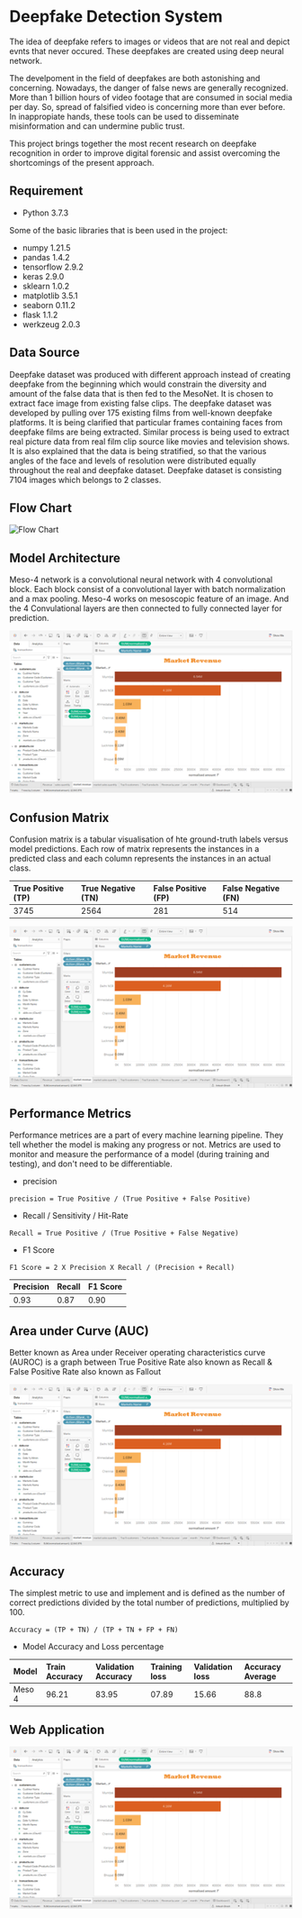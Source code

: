 # Deepfake Detection System

The idea of deepfake refers to images or videos that are not real and depict evnts that never occured. These deepfakes are created using deep neural network. 

The develpoment in the field of deepfakes are both astonishing and concerning. Nowadays, the danger of false news are generally recognized. More than 1 billion hours of video footage that are consumed in social media per day. So, spread of falsified video is concerning more than ever before. In inappropiate hands, these tools can be used to disseminate misinformation and can undermine public trust.   

This project brings together the most recent research on deepfake recognition in order to improve digital forensic and assist overcoming the shortcomings of the present approach. 


## Requirement

- Python 3.7.3

Some of the basic libraries that is been used in the project: 
- numpy 1.21.5 
- pandas 1.4.2
- tensorflow 2.9.2
- keras 2.9.0
- sklearn 1.0.2
- matplotlib 3.5.1
- seaborn 0.11.2
- flask 1.1.2
- werkzeug 2.0.3

## Data Source

Deepfake dataset was produced with different approach instead of creating deepfake from the beginning which would constrain the diversity and amount of the false data that is then fed to the MesoNet. It is chosen to extract face image from existing false clips. The deepfake dataset was developed by pulling over 175 existing films from well-known deepfake platforms. It is being clarified that particular frames containing faces from deepfake films are being extracted. Similar process is being used to extract real picture data from real film clip source like movies and television shows. It is also explained that the data is being stratified, so that the various angles of the face and levels of resolution were distributed equally throughout the real and deepfake dataset. Deepfake dataset is consisting 7104 images which belongs to 2 classes.
## Flow Chart

![Flow Chart](https://github.com/DragnaRR/Deepfake-Detection-System/assets/95096810/c71bcd3c-c122-43af-8f97-f6858111725f)

## Model Architecture

Meso-4 network is a convolutional neural network with 4 convolutional block. Each block consist of a convolutional layer with batch normalization and a max pooling. Meso-4 works on mesoscopic feature of an image. And the 4 Convulational layers are then connected to fully connected layer for prediction.

![Meso-4](https://github.com/DragnaRR/sales-insight/blob/main/screenshots/Market_revenue.PNG)

## Confusion Matrix

Confusion matrix is a tabular visualisation of hte ground-truth labels versus model predictions. Each row of matrix represents the instances in a predicted class and each column represents the instances in an actual class. 

| True Positive (TP) | True Negative (TN) | False Positive (FP) | False Negative (FN) |
| :-------- | :-------- | :-------- | :-------- |
| 3745 | 2564 | 281 | 514 |

![market revenue](https://github.com/DragnaRR/sales-insight/blob/main/screenshots/Market_revenue.PNG)

## Performance Metrics

Performance metrices are a part of every machine learning pipeline. They tell whether the model is making any progress or not.  Metrics are used to monitor and measure the performance of a model (during training and testing), and don't need to be differentiable. 

- precision

```
precision = True Positive / (True Positive + False Positive)

```

- Recall / Sensitivity / Hit-Rate

```
Recall = True Positive / (True Positive + False Negative)

```

- F1 Score

```
F1 Score = 2 X Precision X Recall / (Precision + Recall)

```
| Precision | Recall | F1 Score |
| :-------- | :-------- | :-------- |
| 0.93 | 0.87 | 0.90 |

## Area under Curve (AUC)

Better known as Area under Receiver operating characteristics curve (AUROC) is a graph between True Positive Rate also known as Recall & False Positive Rate also known as Fallout

![AUC](https://github.com/DragnaRR/sales-insight/blob/main/screenshots/Market_revenue.PNG)

## Accuracy

The simplest metric to use and implement and is defined as the number of correct predictions divided by the total number of predictions, multiplied by 100.

```
Accuracy = (TP + TN) / (TP + TN + FP + FN)

```

- Model Accuracy and Loss percentage

| Model | Train Accuracy | Validation Accuracy | Training loss | Validation loss | Accuracy Average |
| :-------- | :-------- | :-------- | :-------- | :-------- | :-------- |
| Meso 4 | 96.21 | 83.95 | 07.89 | 15.66 | 88.8 |

## Web Application

![Flow Chart](https://github.com/DragnaRR/sales-insight/blob/main/screenshots/Market_revenue.PNG)



 
